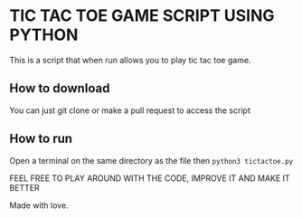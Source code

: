 # TIC TAC TOE GAME SCRIPT USING PYTHON

This is a script that when run allows you to play tic tac toe game.

## How to download

You can just git clone or make a pull request to access the script

## How to run

Open a terminal on the same directory as the file then
`python3 tictactoe.py`

FEEL FREE TO PLAY AROUND WITH THE CODE, IMPROVE IT AND MAKE IT BETTER

Made with love.
